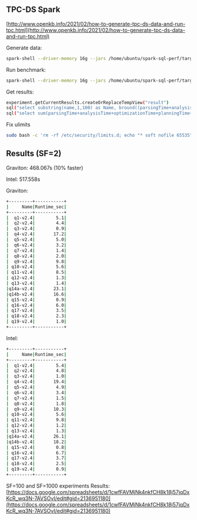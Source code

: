 ## TPC-DS Spark

[http://www.openkb.info/2021/02/how-to-generate-tpc-ds-data-and-run-tpc.html](http://www.openkb.info/2021/02/how-to-generate-tpc-ds-data-and-run-tpc.html)

Generate data:

```bash
spark-shell --driver-memory 16g --jars /home/ubuntu/spark-sql-perf/target/scala-2.12/spark-sql-perf_2.12-0.5.1-SNAPSHOT.jar -i scripts/gendata.scala
```

Run benchmark:

```bash
spark-shell --driver-memory 16g --jars /home/ubuntu/spark-sql-perf/target/scala-2.12/spark-sql-perf_2.12-0.5.1-SNAPSHOT.jar -i scripts/run.scala
```

Get results:

```bash
experiment.getCurrentResults.createOrReplaceTempView("result")
sql("select substring(name,1,100) as Name, bround((parsingTime+analysisTime+optimizationTime+planningTime+executionTime)/1000.0,1) as Runtime_sec from result").show()
sql("select sum(parsingTime+analysisTime+optimizationTime+planningTime+executionTime) from result").show()
```

Fix ulimits

```bash
sudo bash -c 'rm -rf /etc/security/limits.d; echo "* soft nofile 65535" >> /etc/security/limits.conf; echo "* hard nofile 65535" >> /etc/security/limits.conf;'
```

## Results (SF=2)

Graviton: 468.067s (10% faster)

Intel: 517.558s

Graviton:

```bash
+---------+-----------+
|     Name|Runtime_sec|
+---------+-----------+
|  q1-v2.4|        5.1|
|  q2-v2.4|        4.4|
|  q3-v2.4|        0.9|
|  q4-v2.4|       17.2|
|  q5-v2.4|        5.0|
|  q6-v2.4|        3.2|
|  q7-v2.4|        1.4|
|  q8-v2.4|        2.0|
|  q9-v2.4|        9.8|
| q10-v2.4|        5.6|
| q11-v2.4|        8.5|
| q12-v2.4|        1.3|
| q13-v2.4|        1.4|
|q14a-v2.4|       23.1|
|q14b-v2.4|       16.6|
| q15-v2.4|        0.9|
| q16-v2.4|        6.0|
| q17-v2.4|        3.5|
| q18-v2.4|        2.3|
| q19-v2.4|        1.0|
+---------+-----------+
```

Intel:

```bash
+---------+-----------+
|     Name|Runtime_sec|
+---------+-----------+
|  q1-v2.4|        5.4|
|  q2-v2.4|        4.8|
|  q3-v2.4|        1.0|
|  q4-v2.4|       19.4|
|  q5-v2.4|        4.9|
|  q6-v2.4|        3.4|
|  q7-v2.4|        1.5|
|  q8-v2.4|        1.8|
|  q9-v2.4|       10.3|
| q10-v2.4|        5.6|
| q11-v2.4|        9.8|
| q12-v2.4|        1.2|
| q13-v2.4|        1.3|
|q14a-v2.4|       26.1|
|q14b-v2.4|       18.2|
| q15-v2.4|        0.8|
| q16-v2.4|        6.7|
| q17-v2.4|        3.7|
| q18-v2.4|        2.5|
| q19-v2.4|        0.9|
+---------+-----------+
```

SF=100 and SF=1000 experiments Results: [https://docs.google.com/spreadsheets/d/1cwfFAVMjNk4nkfCH8k18j57jqDxKcR_wq3N-7AVSOvI/edit#gid=2136951180](https://docs.google.com/spreadsheets/d/1cwfFAVMjNk4nkfCH8k18j57jqDxKcR_wq3N-7AVSOvI/edit#gid=2136951180)
